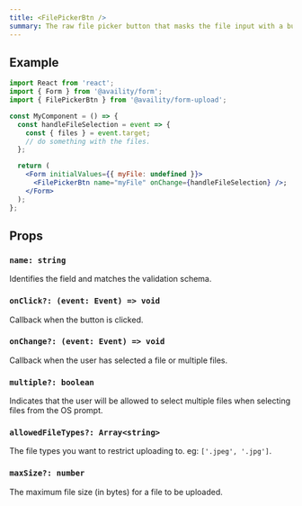 ```yaml
---
title: <FilePickerBtn />
summary: The raw file picker button that masks the file input with a button.
---
```


## Example

```jsx
import React from 'react';
import { Form } from '@availity/form';
import { FilePickerBtn } from '@availity/form-upload';

const MyComponent = () => {
  const handleFileSelection = event => {
    const { files } = event.target;
    // do something with the files.
  };

  return (
    <Form initialValues={{ myFile: undefined }}>
      <FilePickerBtn name="myFile" onChange={handleFileSelection} />;
    </Form>
  );
};
```

## Props

### `name: string`

Identifies the field and matches the validation schema.

### `onClick?: (event: Event) => void`

Callback when the button is clicked.

### `onChange?: (event: Event) => void`

Callback when the user has selected a file or multiple files.

### `multiple?: boolean`

Indicates that the user will be allowed to select multiple files when selecting files from the OS prompt.

### `allowedFileTypes?: Array<string>`

The file types you want to restrict uploading to. eg: `['.jpeg', '.jpg']`.

### `maxSize?: number`

The maximum file size (in bytes) for a file to be uploaded.
